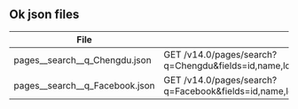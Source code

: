 ## Ok json files

| File                           | Url                                                                                                                                                                                         |
| ------------------------------ | ------------------------------------------------------------------------------------------------------------------------------------------------------------------------------------------- |
| pages__search__q_Chengdu.json  | GET /v14.0/pages/search?q=Chengdu&fields=id,name,location{city,country,latitude,longitude,state,street,zip},link,is_eligible_for_branded_content,is_unclaimed,verification_status&limit=10  |
| pages__search__q_Facebook.json | GET /v14.0/pages/search?q=Facebook&fields=id,name,location{city,country,latitude,longitude,state,street,zip},link,is_eligible_for_branded_content,is_unclaimed,verification_status&limit=50 |
